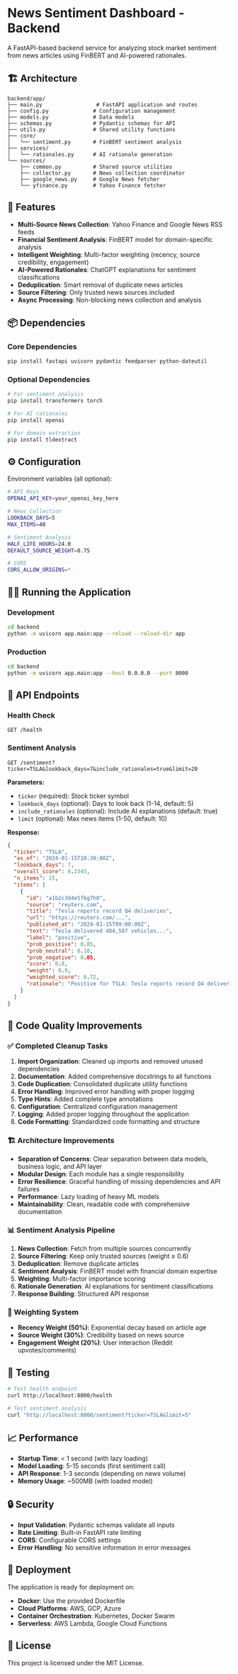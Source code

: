 # News Sentiment Dashboard - Backend

A FastAPI-based backend service for analyzing stock market sentiment from news articles using FinBERT and AI-powered rationales.

## 🏗️ Architecture

```
backend/app/
├── main.py                 # FastAPI application and routes
├── config.py              # Configuration management
├── models.py              # Data models
├── schemas.py             # Pydantic schemas for API
├── utils.py               # Shared utility functions
├── core/
│   └── sentiment.py       # FinBERT sentiment analysis
├── services/
│   └── rationales.py      # AI rationale generation
└── sources/
    ├── common.py          # Shared source utilities
    ├── collector.py       # News collection coordinator
    ├── google_news.py     # Google News fetcher
    └── yfinance.py        # Yahoo Finance fetcher
```

## 🚀 Features

- **Multi-Source News Collection**: Yahoo Finance and Google News RSS feeds
- **Financial Sentiment Analysis**: FinBERT model for domain-specific analysis
- **Intelligent Weighting**: Multi-factor weighting (recency, source credibility, engagement)
- **AI-Powered Rationales**: ChatGPT explanations for sentiment classifications
- **Deduplication**: Smart removal of duplicate news articles
- **Source Filtering**: Only trusted news sources included
- **Async Processing**: Non-blocking news collection and analysis

## 📦 Dependencies

### Core Dependencies
```bash
pip install fastapi uvicorn pydantic feedparser python-dateutil
```

### Optional Dependencies
```bash
# For sentiment analysis
pip install transformers torch

# For AI rationales
pip install openai

# For domain extraction
pip install tldextract
```

## ⚙️ Configuration

Environment variables (all optional):

```bash
# API Keys
OPENAI_API_KEY=your_openai_key_here

# News Collection
LOOKBACK_DAYS=5
MAX_ITEMS=40

# Sentiment Analysis
HALF_LIFE_HOURS=24.0
DEFAULT_SOURCE_WEIGHT=0.75

# CORS
CORS_ALLOW_ORIGINS=*
```

## 🏃‍♂️ Running the Application

### Development
```bash
cd backend
python -m uvicorn app.main:app --reload --reload-dir app
```

### Production
```bash
cd backend
python -m uvicorn app.main:app --host 0.0.0.0 --port 8000
```

## 📡 API Endpoints

### Health Check
```http
GET /health
```

### Sentiment Analysis
```http
GET /sentiment?ticker=TSLA&lookback_days=7&include_rationales=true&limit=20
```

**Parameters:**
- `ticker` (required): Stock ticker symbol
- `lookback_days` (optional): Days to look back (1-14, default: 5)
- `include_rationales` (optional): Include AI explanations (default: true)
- `limit` (optional): Max news items (1-50, default: 10)

**Response:**
```json
{
  "ticker": "TSLA",
  "as_of": "2024-01-15T10:30:00Z",
  "lookback_days": 7,
  "overall_score": 0.2345,
  "n_items": 15,
  "items": [
    {
      "id": "a1b2c3d4e5f6g7h8",
      "source": "reuters.com",
      "title": "Tesla reports record Q4 deliveries",
      "url": "https://reuters.com/...",
      "published_at": "2024-01-15T09:00:00Z",
      "text": "Tesla delivered 484,507 vehicles...",
      "label": "positive",
      "prob_positive": 0.85,
      "prob_neutral": 0.10,
      "prob_negative": 0.05,
      "score": 0.8,
      "weight": 0.9,
      "weighted_score": 0.72,
      "rationale": "Positive for TSLA: Tesla reports record Q4 deliveries..."
    }
  ]
}
```

## 🔧 Code Quality Improvements

### ✅ Completed Cleanup Tasks

1. **Import Organization**: Cleaned up imports and removed unused dependencies
2. **Documentation**: Added comprehensive docstrings to all functions
3. **Code Duplication**: Consolidated duplicate utility functions
4. **Error Handling**: Improved error handling with proper logging
5. **Type Hints**: Added complete type annotations
6. **Configuration**: Centralized configuration management
7. **Logging**: Added proper logging throughout the application
8. **Code Formatting**: Standardized code formatting and structure

### 🏗️ Architecture Improvements

- **Separation of Concerns**: Clear separation between data models, business logic, and API layer
- **Modular Design**: Each module has a single responsibility
- **Error Resilience**: Graceful handling of missing dependencies and API failures
- **Performance**: Lazy loading of heavy ML models
- **Maintainability**: Clean, readable code with comprehensive documentation

### 📊 Sentiment Analysis Pipeline

1. **News Collection**: Fetch from multiple sources concurrently
2. **Source Filtering**: Keep only trusted sources (weight ≥ 0.6)
3. **Deduplication**: Remove duplicate articles
4. **Sentiment Analysis**: FinBERT model with financial domain expertise
5. **Weighting**: Multi-factor importance scoring
6. **Rationale Generation**: AI explanations for sentiment classifications
7. **Response Building**: Structured API response

### 🎯 Weighting System

- **Recency Weight (50%)**: Exponential decay based on article age
- **Source Weight (30%)**: Credibility based on news source
- **Engagement Weight (20%)**: User interaction (Reddit upvotes/comments)

## 🧪 Testing

```bash
# Test health endpoint
curl http://localhost:8000/health

# Test sentiment analysis
curl "http://localhost:8000/sentiment?ticker=TSLA&limit=5"
```

## 📈 Performance

- **Startup Time**: < 1 second (with lazy loading)
- **Model Loading**: 5-15 seconds (first sentiment call)
- **API Response**: 1-3 seconds (depending on news volume)
- **Memory Usage**: ~500MB (with loaded model)

## 🔒 Security

- **Input Validation**: Pydantic schemas validate all inputs
- **Rate Limiting**: Built-in FastAPI rate limiting
- **CORS**: Configurable CORS settings
- **Error Handling**: No sensitive information in error messages

## 🚀 Deployment

The application is ready for deployment on:
- **Docker**: Use the provided Dockerfile
- **Cloud Platforms**: AWS, GCP, Azure
- **Container Orchestration**: Kubernetes, Docker Swarm
- **Serverless**: AWS Lambda, Google Cloud Functions

## 📝 License

This project is licensed under the MIT License.
